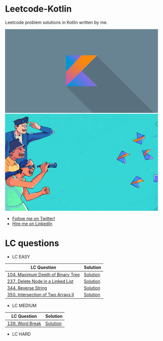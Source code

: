 # Leetcode-Kotlin 
Leetcode problem solutions in Kotlin written by me. 

![Leetcode-Kotlin](https://github.com/amittkashyap/Leetcode-Kotlin/blob/master/LeetCode_Kotlin.png)
![Leetcode-Kotlin-gif](https://github.com/amittkashyap/Leetcode-Kotlin/blob/master/LeetCode_Kotlin_gif.gif)

* [Follow me on Twitter!](https://twitter.com/amittkashyap)
* [Hire me on LinkedIn](https://www.linkedin.com/in/amittkashyap/)

# LC questions 

* LC EASY

LC Question | Solution
------------ | -------------
[104. Maximum Depth of Binary Tree](https://leetcode.com/problems/maximum-depth-of-binary-tree/) | [Solution](https://github.com/amittkashyap/Leetcode-Kotlin/blob/master/Easy%20LC/104_Maximum_Depth_of_Binary_Tree.kt)
[237. Delete Node in a Linked List](https://leetcode.com/problems/delete-node-in-a-linked-list/) | [Solution](https://github.com/amittkashyap/Leetcode-Kotlin/blob/master/Easy%20LC/237_Delete_Node_in_a_Linked_List.kt)
[344. Reverse String](https://leetcode.com/problems/reverse-string/) | [Solution](https://github.com/amittkashyap/Leetcode-Kotlin/blob/master/Easy%20LC/344_Reverse_String.kt)
[350. Intersection of Two Arrays II](https://leetcode.com/problems/intersection-of-two-arrays-ii/) | [Solution](https://github.com/amittkashyap/Leetcode-Kotlin/blob/master/Easy%20LC/350_Intersection_of_Two_Arrays_II.kt)

* LC MEDIUM 

LC Question | Solution
------------ | -------------
[139. Word Break](https://leetcode.com/problems/word-break/) | [Solution](https://github.com/amittkashyap/Leetcode-Kotlin/blob/master/Medium%20LC/139_WordBreak.kt)

* LC HARD

